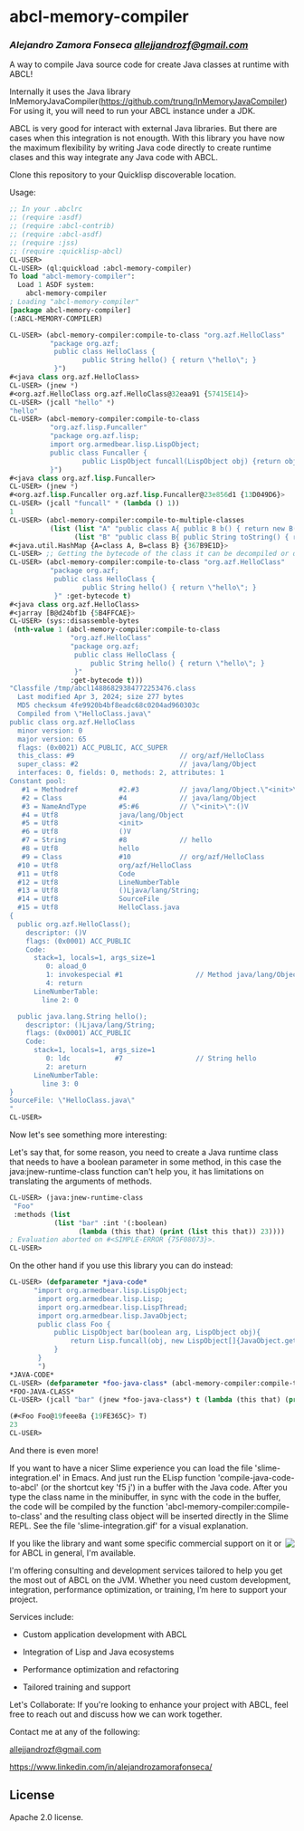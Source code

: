 # abcl-memory-compiler
### _Alejandro Zamora Fonseca <allejjandrozf@gmail.com>_

A way to compile Java source code for create Java classes at runtime with ABCL!

Internally it uses the Java library InMemoryJavaCompiler(https://github.com/trung/InMemoryJavaCompiler)
For using it, you will need to run your ABCL instance under a JDK.

ABCL is very good for interact with external Java libraries.
But there are cases when this integration is not enougth.
With this library you have now the maximum flexibility by writing Java code directly to create runtime clases
and this way integrate any Java code with ABCL.

Clone this repository to your Quicklisp discoverable location.

Usage:

```lisp
;; In your .abclrc
;; (require :asdf)
;; (require :abcl-contrib)
;; (require :abcl-asdf)
;; (require :jss)
;; (require :quicklisp-abcl)
CL-USER>
CL-USER> (ql:quickload :abcl-memory-compiler)
To load "abcl-memory-compiler":
  Load 1 ASDF system:
    abcl-memory-compiler
; Loading "abcl-memory-compiler"
[package abcl-memory-compiler]
(:ABCL-MEMORY-COMPILER)

CL-USER> (abcl-memory-compiler:compile-to-class "org.azf.HelloClass"
          "package org.azf;
           public class HelloClass {
                  public String hello() { return \"hello\"; }
           }")
#<java class org.azf.HelloClass>
CL-USER> (jnew *)
#<org.azf.HelloClass org.azf.HelloClass@32eaa91 {57415E14}>
CL-USER> (jcall "hello" *)
"hello"
CL-USER> (abcl-memory-compiler:compile-to-class
          "org.azf.lisp.Funcaller"
          "package org.azf.lisp;
          import org.armedbear.lisp.LispObject;
          public class Funcaller {
                  public LispObject funcall(LispObject obj) {return obj.execute();}
          }")
#<java class org.azf.lisp.Funcaller>
CL-USER> (jnew *)
#<org.azf.lisp.Funcaller org.azf.lisp.Funcaller@23e856d1 {13D049D6}>
CL-USER> (jcall "funcall" * (lambda () 1))
1
CL-USER> (abcl-memory-compiler:compile-to-multiple-classes
          (list (list "A" "public class A{ public B b() { return new B(); }}")
                (list "B" "public class B{ public String toString() { return \"B!\"; }}")))
#<java.util.HashMap {A=class A, B=class B} {367B9E1D}>
CL-USER> ;; Getting the bytecode of the class it can be decompiled or dump to a classfile
CL-USER> (abcl-memory-compiler:compile-to-class "org.azf.HelloClass"
          "package org.azf;
           public class HelloClass {
                  public String hello() { return \"hello\"; }
           }" :get-bytecode t)
#<java class org.azf.HelloClass>
#<jarray [B@d24bf1b {5B4FFCAE}>
CL-USER> (sys::disassemble-bytes
 (nth-value 1 (abcl-memory-compiler:compile-to-class
               "org.azf.HelloClass"
               "package org.azf;
                public class HelloClass {
                    public String hello() { return \"hello\"; }
                }"
               :get-bytecode t)))
"Classfile /tmp/abcl14886829384772253476.class
  Last modified Apr 3, 2024; size 277 bytes
  MD5 checksum 4fe9920b4bf8eadc68c0204ad960303c
  Compiled from \"HelloClass.java\"
public class org.azf.HelloClass
  minor version: 0
  major version: 65
  flags: (0x0021) ACC_PUBLIC, ACC_SUPER
  this_class: #9                          // org/azf/HelloClass
  super_class: #2                         // java/lang/Object
  interfaces: 0, fields: 0, methods: 2, attributes: 1
Constant pool:
   #1 = Methodref          #2.#3          // java/lang/Object.\"<init>\":()V
   #2 = Class              #4             // java/lang/Object
   #3 = NameAndType        #5:#6          // \"<init>\":()V
   #4 = Utf8               java/lang/Object
   #5 = Utf8               <init>
   #6 = Utf8               ()V
   #7 = String             #8             // hello
   #8 = Utf8               hello
   #9 = Class              #10            // org/azf/HelloClass
  #10 = Utf8               org/azf/HelloClass
  #11 = Utf8               Code
  #12 = Utf8               LineNumberTable
  #13 = Utf8               ()Ljava/lang/String;
  #14 = Utf8               SourceFile
  #15 = Utf8               HelloClass.java
{
  public org.azf.HelloClass();
    descriptor: ()V
    flags: (0x0001) ACC_PUBLIC
    Code:
      stack=1, locals=1, args_size=1
         0: aload_0
         1: invokespecial #1                  // Method java/lang/Object.\"<init>\":()V
         4: return
      LineNumberTable:
        line 2: 0

  public java.lang.String hello();
    descriptor: ()Ljava/lang/String;
    flags: (0x0001) ACC_PUBLIC
    Code:
      stack=1, locals=1, args_size=1
         0: ldc           #7                  // String hello
         2: areturn
      LineNumberTable:
        line 3: 0
}
SourceFile: \"HelloClass.java\"
"
CL-USER>
```

Now let's see something more interesting:

Let's say that, for some reason, you need to create a Java runtime class that needs to have a boolean parameter in some method, in this case the java:jnew-runtime-class function can't help you, it has limitations on translating the arguments of methods.

```lisp
CL-USER> (java:jnew-runtime-class
 "Foo"
 :methods (list
           (list "bar" :int '(:boolean)
                 (lambda (this that) (print (list this that)) 23))))
; Evaluation aborted on #<SIMPLE-ERROR {75F08073}>.
CL-USER>
```

On the other hand if you use this library you can do instead:
```lisp
CL-USER> (defparameter *java-code*
      "import org.armedbear.lisp.LispObject;
       import org.armedbear.lisp.Lisp;
       import org.armedbear.lisp.LispThread;
       import org.armedbear.lisp.JavaObject;
       public class Foo {
           public LispObject bar(boolean arg, LispObject obj){
               return Lisp.funcall(obj, new LispObject[]{JavaObject.getInstance(this), JavaObject.getInstance(arg)}, LispThread.currentThread());
           }
       }
       ")
*JAVA-CODE*
CL-USER> (defparameter *foo-java-class* (abcl-memory-compiler:compile-to-class "Foo" *java-code*))
*FOO-JAVA-CLASS*
CL-USER> (jcall "bar" (jnew *foo-java-class*) t (lambda (this that) (print (list this that)) 23))

(#<Foo Foo@19feee8a {19FE365C}> T)
23
CL-USER>
```

And there is even more!

If you want to have a nicer Slime experience you can load the file 'slime-integration.el' in Emacs.
And just run the ELisp function 'compile-java-code-to-abcl' (or the shortcut key 'f5 j') in a buffer with the Java code.
After you type the class name in the minibuffer, in sync with the code in the buffer, the code will be compiled by the function 'abcl-memory-compiler:compile-to-class' and the resulting class object will be inserted directly in the Slime REPL.
See the file 'slime-integration.gif' for a visual explanation.

<img style="float: right;" src="slime-integration.gif"/>

If you like the library and want some specific commercial support on it or for ABCL in general, I'm available.

I'm offering consulting and development services tailored to help you get the most out of ABCL on the JVM. Whether you need custom development, integration, performance optimization, or training, I’m here to support your project.

Services include:

- Custom application development with ABCL

- Integration of Lisp and Java ecosystems

- Performance optimization and refactoring

- Tailored training and support

Let's Collaborate: If you're looking to enhance your project with ABCL, feel free to reach out and discuss how we can work together.

Contact me at any of the following:

allejjandrozf@gmail.com

https://www.linkedin.com/in/alejandrozamorafonseca/

## License

Apache 2.0 license.
